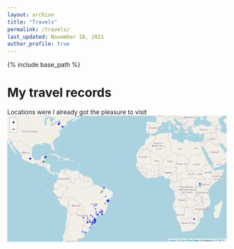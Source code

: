 ```yaml
---
layout: archive
title: "Travels"
permalink: /travels/
last_updated: November 18, 2021
author_profile: true
---
```


{% include base_path %}

My travel records
=================

Locations were I already got the pleasure to visit
<img src='/images/LucianoTravelWorldMap2.jpeg' align="center">
